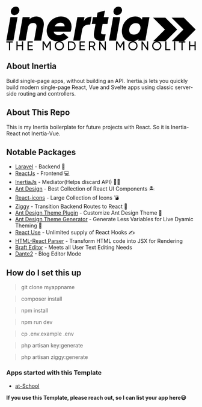 <p align="center"><a class="md:flex md:items-end" href="/"><svg class="block fill-current text-white css-1magkk1" viewBox="0 0 275.3 50.5"><path d="M231.2 16.1h-17.8l17.2 17.2-17.2 17.2h17.8l17.2-17.2z"></path><path d="M258.1 16.1h-17.8l17.2 17.2-17.2 17.2h17.8l17.2-17.2z"></path><path d="M6 15.3h10.3l-6 34.2H0l6-34.2zm.6-9.1C7.2 2.9 10.3 0 13.7 0s5.7 2.8 5.2 6.2c-.5 3.4-3.7 6.2-7.2 6.2s-5.6-3-5.1-6.2zM54.3 28.5l-3.7 21H40.4L43.8 30c.8-4.4-1.6-6.2-4.9-6.2-3.4 0-6.5 2-7.5 6.6L28 49.5H17.8l6-34.2h10.3l-.5 3.2c2.3-2.6 6.2-4.2 10.1-4.2 6.9.1 12.2 5.1 10.6 14.2zM94.5 32.4c-.1.8-.5 2.7-1.1 4.1H68.9c.6 3.8 3.8 4.8 7 4.8 2.9 0 5.2-.8 7.2-2.7l7.2 5.9c-4 4-8.7 6-15 6-11.8 0-18-8.5-16.3-18.7a20.7 20.7 0 0 1 20.5-17.4c9.8 0 16.9 7.6 15 18zm-9.7-3.7c-.3-3.8-3-5.3-6.2-5.3a8.9 8.9 0 0 0-8.3 5.3h14.5zM123.9 14.6l-2 11.6c-4-.6-10.5.8-11.7 7.8l.1-.4-2.8 15.9H97.3l6-34.2h10.3l-1.1 6.2c2.1-4.7 6.6-6.9 11.4-6.9zM137.8 37.3c-.5 3.1 2 3.3 6.6 2.9l-1.6 9.3c-12.3 1.4-16.9-2.7-15.2-12.2l2.1-12.1h-5.5l1.8-9.9h5.4l1.2-6.5 10.8-3.1-1.7 9.6h7.1l-1.8 9.9h-7l-2.2 12.1zM155.3 15.3h10.3l-6 34.2h-10.3l6-34.2zm.6-9.1c.5-3.3 3.7-6.2 7.1-6.2s5.7 2.8 5.2 6.2c-.5 3.4-3.7 6.2-7.2 6.2s-5.7-3-5.1-6.2zM208.1 15.3l-6 34.2h-10.3l.4-2.3a15.5 15.5 0 0 1-10.3 3.3c-11.1 0-15.3-9.6-13.5-18.9 1.6-8.8 8.6-17.2 19.2-17.2 4.5 0 7.7 1.8 9.6 4.6l.6-3.6h10.3zm-13.2 17.2c.9-5.2-1.9-8.4-6.6-8.4a9.5 9.5 0 0 0-9.5 8.3c-.9 5.1 1.8 8.3 6.6 8.3 4.6.1 8.6-3.1 9.5-8.2z"></path></svg><svg class="block fill-current text-white mt-2 md:mt-0 md:ml-4 css-1ymfup1" viewBox="0 0 328.3 16"><path d="M11.1 2.2H6.6v13.5h-2V2.2H0V.3h11.1v1.9zM29.1.3v15.4h-2V8.8h-7.5v6.9h-2V.3h2v6.5h7.5V.3h2zM46 13.8v1.9h-9.2V.3h9.1v1.9h-7V7h6.5v1.9h-6.5v4.9H46zM77.2 15.7h-2v-12l-5 8.4h-.3l-5-8.4v12h-2V.3h2.3L70 8.4 74.9.3h2.3v15.4zM84 8a8 8 0 0 1 8-8c4.5 0 8 3.5 8 8a8 8 0 0 1-8 8 8 8 0 0 1-8-8zm13.9 0c0-3.4-2.6-6-5.9-6a5.8 5.8 0 0 0-5.9 6c0 3.4 2.6 6 5.9 6 3.4 0 5.9-2.6 5.9-6zM120.2 8c0 4.3-3.1 7.7-7.3 7.7h-6V.3h6c4.2 0 7.3 3.4 7.3 7.7zm-2 0c0-3.3-2.2-5.8-5.3-5.8h-4v11.5h4c3.1.1 5.3-2.5 5.3-5.7zM136.2 13.8v1.9H127V.3h9.1v1.9h-7V7h6.5v1.9h-6.5v4.9h7.1zM148.8 9.8h-3.6v5.9h-2V.3h6.2c2.6 0 4.8 2.1 4.8 4.8 0 2-1.3 3.8-3.2 4.5l3.6 6.2h-2.3l-3.5-6zm-3.6-1.9h4.1c1.5 0 2.8-1.3 2.8-2.9 0-1.6-1.2-2.9-2.8-2.9h-4.1v5.8zM172.6.3v15.4H171l-8-11.5v11.5h-2V.3h1.7l7.9 11.5V.3h2zM204.6 15.7h-2v-12l-5 8.4h-.3l-5-8.4v12h-2V.3h2.3l4.9 8.1 4.9-8.1h2.3v15.4zM211.5 8a8 8 0 0 1 8-8c4.5 0 8 3.5 8 8a8 8 0 0 1-8 8 8 8 0 0 1-8-8zm13.9 0c0-3.4-2.6-6-5.9-6a5.8 5.8 0 0 0-5.9 6c0 3.4 2.6 6 5.9 6 3.3 0 5.9-2.6 5.9-6zM245.9.3v15.4h-1.6l-7.9-11.5v11.5h-2V.3h1.7l7.9 11.5V.3h1.9zM252.8 8a8 8 0 0 1 8-8c4.5 0 8 3.5 8 8a8 8 0 0 1-8 8 8 8 0 0 1-8-8zm13.9 0c0-3.4-2.6-6-5.9-6a5.8 5.8 0 0 0-5.9 6c0 3.4 2.6 6 5.9 6 3.3 0 5.9-2.6 5.9-6zM284.3 13.8v1.9h-8.7V.3h2v13.5h6.7zM292.8.3v15.4h-2V.3h2zM310.3 2.2h-4.6v13.5h-2V2.2h-4.5V.3h11.1v1.9zM328.3.3v15.4h-2V8.8h-7.5v6.9h-2V.3h2v6.5h7.5V.3h2z"></path></svg></a></p>


## About Inertia
Build single-page apps, without building an API.
Inertia.js lets you quickly build modern single-page React, Vue and Svelte apps using classic server-side routing and controllers.

## About This Repo
This is my Inertia boilerplate for future projects with React. So it is Inertia-React not Inertia-Vue.

## Notable Packages
* [Laravel](https://laravel.com) - Backend 🎰
* [ReactJs](https://reactjs.com) - Frontend 💻
* [InertiaJs](https://inertiajs.com) - Mediator(Helps discard API) 🧑‍🦯
* [Ant Design](https://ant.design) - Best Collection of React UI Components 🏝️
* [React-icons](https://react-icons.github.io) - Large Collection of Icons 💣
* [Ziggy](https://github.com/tighten/ziggy) - Transition Backend Routes to React 🌌
* [Ant Design Theme Plugin](https://github.com/mzohaibqc/antd-theme-webpack-plugin) - Customize Ant Design Theme 💱
* [Ant Design Theme Generator](https://github.com/mzohaibqc/antd-theme-generator) - Generate Less Variables for Live Dyamic Theming 🚉
* [React Use](https://github.com/streamich/react-use) - Unlimited supply of React Hooks ✍️
* [HTML-React Parser](https://www.npmjs.com/package/html-react-parser) - Transform HTML code into JSX for Rendering 
* [Braft Editor](https://braft.margox.cn/) - Meets all User Text Editing Needs
* [Dante2](https://michelson.github.io/dante2/#/src-index) - Blog Editor Mode

## How do I set this up

> git clone [](https://github.com/anubra266/Inertia-App.git) myappname

> composer install

> npm install

> npm run dev

> cp .env.example .env

> php artisan key:generate

> php artisan ziggy:generate

### Apps started with this Template
* [at-School](https://at-school.xyz)


**If you use this Template, please reach out, so I can list your app here😃**

